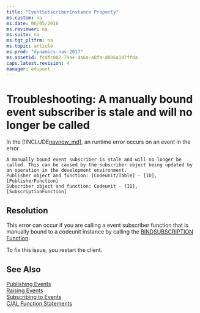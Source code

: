 ```yaml
---
title: "EventSubscriberInstance Property"
ms.custom: na
ms.date: 06/05/2016
ms.reviewer: na
ms.suite: na
ms.tgt_pltfrm: na
ms.topic: article
ms.prod: "dynamics-nav-2017"
ms.assetid: fcdfc082-79ae-4a6a-a8fa-d006a107ffda
caps.latest.revision: 4
manager: edupont
---
```

# Troubleshooting: A manually bound event subscriber is stale and will no longer be called

In the [!INCLUDE[navnow_md](includes/navnow_md.md)], an runtime error occurs on an event in the error   

`A manually bound event subscriber is stale and will no longer be called. This can be caused by the subscriber object being updated by an operation in the development environment.`  
`Publisher object and function: [Codeunit/Table] - [ID], [PublisherFunction]`  
`Subscriber object and function: Codeunit - [ID], [SubscriptionFunction]`


## Resolution
This error can occur if you are calling a event subscriber function that is manually bound to a codeunit instance by calling the [BINDSUBSCRIPTION Function](BINDSUBSCRIPTION-Function.md).

To fix this issue, you restart the client.


## See Also  
 [Publishing Events](Publishing-Events.md)   
 [Raising Events](Raising-Events.md)   
 [Subscribing to Events](Subscribing-to-Events.md)   
 [C/AL Function Statements](C-AL-Function-Statements.md)

